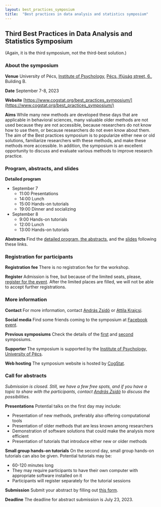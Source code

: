 ```yaml
---
layout: best_practices_symposium
title:  "Best practices in data analysis and statistics symposium"
---
```

## Third Best Practices in Data Analysis and Statistics Symposium

(Again, it is the third symposium, not the third-best solution.)

### About the symposium

__Venue__ University of Pécs, [Institute of Psychology](https://btk.pte.hu/en/institute-of-psychology), [Pécs, Ifjúság street, 6.](https://osm.org/go/0KHqHfaT8?m=), Building B.

__Date__ September 7-8, 2023

__Website__ [https://www.cogstat.org/best_practices_symposium/](https://www.cogstat.org/best_practices_symposium/)

__Aims__ While many new methods are developed these days that are applicable in behavioral sciences, many valuable older methods are not used because they are not accessible, because researchers do not know how to use them, or because researchers do not even know about them. The aim of the Best practices symposium is to popularize either new or old solutions, familiarize researchers with these methods, and make these methods more accessible. In addition, the symposium is an excellent opportunity to discuss and evaluate various methods to improve research practice.

### Program, abstracts, and slides

__Detailed program__
* September 7
  * 11:00 Presentations
  * 14:00 Lunch
  * 15:00 Hands-on tutorials
  * 19:00 Dinner and socializing
* September 8
  * 9:00 Hands-on tutorials
  * 12:00 Lunch
  * 13:00 Hands-on tutorials

__Abstracts__ Find the [detailed program, the abstracts](https://docs.google.com/document/d/1Oq7GXxPUwMO8Br9KVFRN7U7RDPDAbdgY/edit?usp=sharing&ouid=100583166572315508937&rtpof=true&sd=true), and the [slides](https://osf.io/meetings/bestpracticessymposium2023) following these links.

### Registration for participants

__Registration fee__ There is no registration fee for the workshop.

__Register__ Admission is free, but because of the limited seats, please, [register for the event](https://forms.gle/c7T1GjyC14fviQUQ7). After the limited places are filled, we will not be able to accept further registrations.

### More information

__Contact__ For more information, contact [András Zsidó](mailto:zsido.andras@pte.hu) or [Attila Krajcsi](mailto:krajcsi.attila@ppk.elte.hu).

__Social media__ Find some friends coming to the symposium at [Facebook event](https://www.facebook.com/events/1434674503975208/).

__Previous symposiums__ Check the details of the [first](2017/index.html) and [second](2019/index.html) symposiums.

__Supporter__ The symposium is supported by the [Institute of Psychology, University of Pécs](https://btk.pte.hu/en/institute-of-psychology).

__Web hosting__ The symposium website is hosted by [CogStat](https://www.cogstat.org).

### Call for abstracts

_Submission is closed. Still, we have a few free spots, and if you have a topic to share with the participants, contact [András Zsidó](mailto:zsido.andras@pte.hu) to discuss the possibilities._

__Presentations__ Potential talks on the first day may include:
* Presentation of new methods, preferably also offering computational tools
* Presentation of older methods that are less known among researchers
* Demonstration of software solutions that could make the analysis more efficient
* Presentation of tutorials that introduce either new or older methods

__Small group hands-on tutorials__ On the second day, small group hands-on tutorials can also be given. Potential tutorials may be:
* 60-120 minutes long
* They may require participants to have their own computer with appropriate software installed on it
* Participants will register separately for the tutorial sessions

__Submission__ Submit your abstract by filling out [this form](https://forms.gle/54wKzPvpqG2JfoWe8).

__Deadline__ The deadline for abstract submission is July 23, 2023.

<div class='four spacing'></div>
